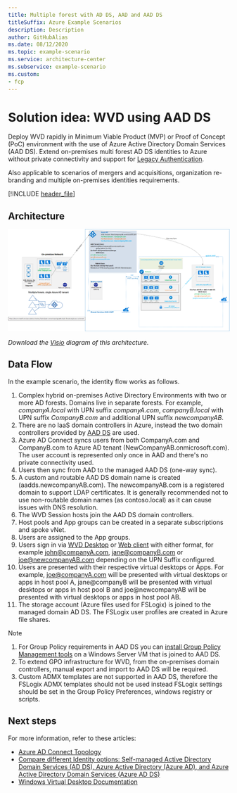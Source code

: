```yaml
---
title: Multiple forest with AD DS, AAD and AAD DS
titleSuffix: Azure Example Scenarios
description: Description
author: GitHubAlias
ms.date: 08/12/2020
ms.topic: example-scenario
ms.service: architecture-center
ms.subservice: example-scenario
ms.custom:
- fcp
---
```


# Solution idea: WVD using AAD DS

Deploy WVD rapidly in Minimum Viable Product (MVP) or Proof of Concept (PoC) environment with the use of Azure Active Directory Domain Services (AAD DS). Extend  on-premises multi forest AD DS identities to Azure without private connectivity and support for [Legacy Authentication](https://docs.microsoft.com/azure/active-directory-domain-services/concepts-resource-forest).

Also applicable to scenarios of mergers and acquisitions, organization re-branding and multiple on-premises identities requirements.

[!INCLUDE [header_file](../../../includes/sol-idea-header.md)]

## Architecture

![WVD Multiple AD Forests architecture diagram](images/WVD-two-forest-to-Azure-AADDS-No-Private-Connectivity.png)

*Download the <a href="images/WVD-two-forest-to-Azure-AADDS-No-Private-Connectivity.vsdx" download> Visio</a> diagram of this architecture.*


## Data Flow

In the example scenario, the identity flow works as follows.

1. Complex hybrid on-premises Active Directory Environments with two or more AD forests. Domains live in separate forests. For example, *companyA.local* with UPN suffix *companyA.com*, *companyB.local* with UPN suffix *CompanyB.com* and additional UPN suffix *newcompanyAB*.
1. There are no IaaS domain controllers in Azure, instead the two domain controllers provided by [AAD DS](https://docs.microsoft.com/azure/active-directory-domain-services/overview) are used.
1. Azure AD Connect syncs users from both CompanyA.com and CompanyB.com to Azure AD tenant (NewCompanyAB.onmicrosoft.com). The user account is represented only once in AAD and there's no private connectivity used.
1. Users then sync from AAD to the managed AAD DS (one-way sync).
1. A custom and routable AAD DS domain name is created (aadds.newcompanyAB.com). The newcompanyAB.com is a registered domain to support LDAP certificates. It is generally recommended not to use non-routable domain names (as contoso.local) as it can cause issues with DNS resolution. 
1. The WVD Session hosts join the AAD DS domain controllers.
1. Host pools and App groups can be created in a separate subscriptions and spoke vNet.
1. Users are assigned to the App groups.
1. Users sign in via [WVD Desktop](https://docs.microsoft.com/azure/virtual-desktop/connect-windows-7-10#install-the-windows-desktop-client) or [Web client](https://docs.microsoft.com/azure/virtual-desktop/connect-web) with either format, for example john@companyA.com, jane@companyB.com or joe@newcompanyAB.com depending on the UPN Suffix configured.
1. Users are presented with their respective virtual desktops or Apps. For example, joe@companyA.com will be presented with virtual desktops or apps in host pool A, jane@companyB will be presented with virtual desktops or apps in host pool B and joe@newcompanyAB will be presented with virtual desktops or apps in host pool AB.
1. The storage account (Azure files used for FSLogix) is joined to the managed domain AD DS. The FSLogix user profiles are created in Azure file shares.


> [!NOTE]
  > 1. For Group Policy requirements in AAD DS you can [install Group Policy Management tools](https://docs.microsoft.com/azure/active-directory-domain-services/manage-group-policy#before-you-begin) on a Windows Server VM that is joined to AAD DS.
> 2. To extend GPO infrastructure for WVD, from the on-premises domain controllers, manual export and import to AAD DS will be required.  
> 3. Custom ADMX templates are not supported in AAD DS, therefore the FSLogix ADMX templates should not be used instead FSLogix settings should be set in the Group Policy Preferences, windows registry or scripts. 



## Next steps

For more information, refer to these articles:

- [Azure AD Connect Topology](https://docs.microsoft.com/azure/active-directory/hybrid/plan-connect-topologies)
- [Compare different Identity options: Self-managed Active Directory Domain Services (AD DS), Azure Active Directory (Azure AD), and Azure Active Directory Domain Services (Azure AD DS)](https://docs.microsoft.com/azure/active-directory-domain-services/compare-identity-solutions)
- [Windows Virtual Desktop Documentation](https://docs.microsoft.com/azure/virtual-desktop/)
